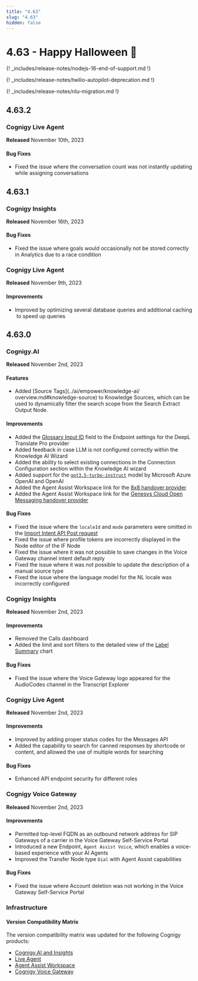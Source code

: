 ```yaml
---
title: "4.63"
slug: "4.63"
hidden: false
---
```


# 4.63 - Happy Halloween 🦇

{! _includes/release-notes/nodejs-16-end-of-support.md !}

{! _includes/release-notes/twilio-autopilot-deprecation.md !}

{! _includes/release-notes/nlu-migration.md !}

## 4.63.2

### Cognigy Live Agent

**Released** November 10th, 2023

#### Bug Fixes

- Fixed the issue where the conversation count was not instantly updating while assigning conversations

## 4.63.1

### Cognigy Insights

**Released** November 16th, 2023

#### Bug Fixes

- Fixed the issue where goals would occasionally not be stored correctly in Analytics due to a race condition

### Cognigy Live Agent

**Released** November 9th, 2023

#### Improvements

- Improved by optimizing several database queries and additional caching to speed up queries

## 4.63.0

### Cognigy.AI

**Released** November 2nd, 2023

#### Features

- Added [Source Tags](../ai/empower/knowledge-ai/
overview.md#knowledge-source) to Knowledge Sources, which can be used to dynamically filter the search scope from the Search Extract Output Node.

#### Improvements

- Added the [Glossary Input ID](../ai/deploy/endpoints/real-time-translation-settings.md#configure-real-time-translation-settings) field to the Endpoint settings for the DeepL Translate Pro provider
- Added feedback in case LLM is not configured correctly within the Knowledge AI Wizard
- Added the ability to select existing connections in the Connection Configuration section within the Knowledge AI wizard
- Added support for the [`gpt3.5-turbo-instruct`](../ai/empower/llms/model-support-by-feature.md) model by Microsoft Azure OpenAI and OpenAI
- Added the Agent Assist Workspace link for the [8x8 handover provider](../ai/escalate/handover-reference/8x8.md)
- Added the Agent Assist Workspace link for the [Genesys Cloud Open Messaging handover provider](../ai/escalate/handover-reference/genesys-cloud-open-messaging.md)

#### Bug Fixes

- Fixed the issue where the `localeId` and `mode` parameters were omitted in the [Import Intent API Post request](https://api-trial.cognigy.ai/openapi#post-/v2.0/flows/-flowId-/intents/import)
- Fixed the issue where profile tokens are incorrectly displayed in the Node editor of the IF Node
- Fixed the issue where it was not possible to save changes in the Voice Gateway channel intent default reply
- Fixed the issue where it was not possible to update the description of a manual source type
- Fixed the issue where the language model for the NL locale was incorrectly configured

### Cognigy Insights

**Released** November 2nd, 2023

#### Improvements

- Removed the Calls dashboard
- Added the limit and sort filters to the detailed view of the [Label Summary](../insights/dashboards/live-agent.md#label-summary) chart

#### Bug Fixes

- Fixed the issue where the Voice Gateway logo appeared for the AudioCodes channel in the Transcript Explorer

### Cognigy Live Agent

**Released** November 2nd, 2023

#### Improvements

- Improved by adding proper status codes for the Messages API
- Added the capability to search for canned responses by shortcode or content, and allowed the use of multiple words for searching

#### Bug Fixes

- Enhanced API endpoint security for different roles

### Cognigy Voice Gateway

**Released** November 2nd, 2023

#### Improvements

- Permitted top-level FQDN as an outbound network address for SIP Gateways of a carrier in the Voice Gateway Self-Service Portal
- Introduced a new Endpoint, `Agent Assist Voice`, which enables a voice-based experience with your AI Agents
- Improved the Transfer Node type `Dial` with Agent Assist capabilities

####  Bug Fixes

- Fixed the issue where Account deletion was not working in the Voice Gateway Self-Service Portal

### Infrastructure

#### Version Compatibility Matrix

The version compatibility matrix was updated for the following Cognigy products:

- [Cognigy.AI and Insights](../ai/installation/version-compatibility-matrix.md)
- [Live Agent](../live-agent/installation/deployment/version-compatibility-matrix.md)
- [Agent Assist Workspace](../ai-copilot/installation/version-compatibility-matrix.md)
- [Cognigy Voice Gateway](../voice-gateway/installation/version-compatibility-matrix.md)